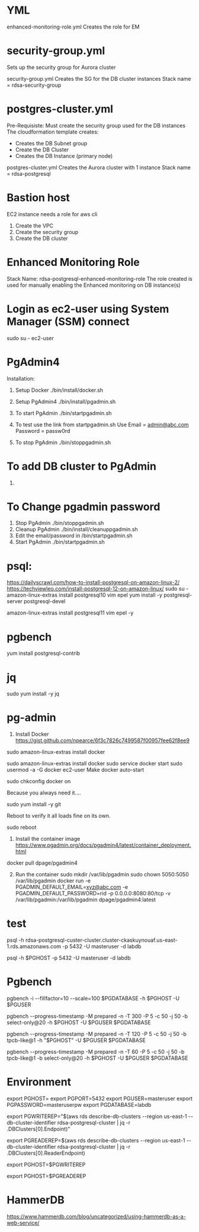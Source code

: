 YML
===
enhanced-monitoring-role.yml  Creates the role for EM

security-group.yml
==================
Sets up the security group for Aurora cluster

security-group.yml            Creates the SG for the DB cluster instances
Stack name = rdsa-security-group

postgres-cluster.yml
====================
Pre-Requisiste: Must create the security group used for the DB instances
The cloudformation template creates:
+ Creates the DB Subnet group
+ Create the DB Cluster
+ Creates the DB Instance (primary node)

postgres-cluster.yml          Creates the Aurora cluster with 1 instance
Stack name = rdsa-postgresql


Bastion host
============
EC2 instance needs a role for aws cli

1. Create the VPC
2. Create the security group
3. Create the DB cluster

Enhanced Monitoring Role
========================
Stack Name: rdsa-postgresql-enhanced-monitoring-role
The role created is used for manually enabling the Enhanced monitoring on DB instance(s)


Login as ec2-user using System Manager (SSM) connect
====================================================
sudo su - ec2-user



PgAdmin4
========
Installation:
1. Setup Docker
./bin/install/docker.sh

2. Setup PgAdmin4
./bin/install/pgadmin.sh

3. To start PgAdmin
./bin/startpgadmin.sh

4. To test use the link from startpgadmin.sh
Use Email = admin@abc.com
Password = passw0rd

5. To stop PgAdmin
./bin/stoppgadmin.sh

To add DB cluster to PgAdmin
============================
1. 


To Change pgadmin password
==========================
1. Stop PgAdmin       ./bin/stoppgadmin.sh
2. Cleanup PgAdmin    ./bin/install/cleanuppgadmin.sh
3. Edit the email/password in /bin/startpgadmin.sh
4. Start PgAdmin      ./bin/startpgadmin.sh




psql:
====
https://dailyscrawl.com/how-to-install-postgresql-on-amazon-linux-2/
https://techviewleo.com/install-postgresql-12-on-amazon-linux/
sudo su -
amazon-linux-extras install postgresql10 vim epel
yum install -y postgresql-server postgresql-devel

amazon-linux-extras install postgresql11 vim epel -y

pgbench
=======
yum install postgresql-contrib

jq
==
sudo yum install -y jq

pg-admin
========

1. Install Docker
https://gist.github.com/npearce/6f3c7826c7499587f00957fee62f8ee9

sudo amazon-linux-extras install docker

sudo amazon-linux-extras install docker
sudo service docker start
sudo usermod -a -G docker ec2-user
Make docker auto-start

sudo chkconfig docker on

Because you always need it....

sudo yum install -y git

Reboot to verify it all loads fine on its own.

sudo reboot

1. Install the container image
https://www.pgadmin.org/docs/pgadmin4/latest/container_deployment.html

docker pull dpage/pgadmin4

2. Run the container
sudo mkdir /var/lib/pgadmin
sudo chown 5050:5050 /var/lib/pgadmin
docker run  -e PGADMIN_DEFAULT_EMAIL=xyz@abc.com -e PGADMIN_DEFAULT_PASSWORD=rid  -p 0.0.0.0:8080:80/tcp  -v /var/lib/pgadmin:/var/lib/pgadmin dpage/pgadmin4:latest



test
====

psql -h  rdsa-postgresql-custer-cluster.cluster-ckaskuynouaf.us-east-1.rds.amazonaws.com -p 5432 -U masteruser -d labdb

psql -h  $PGHOST -p 5432 -U masteruser -d labdb

Pgbench
========


pgbench -i --fillfactor=10 --scale=100 $PGDATABASE -h $PGHOST -U $PGUSER 

pgbench --progress-timestamp -M prepared -n -T 300 -P 5 -c 50 -j 50  -b select-only@20 -h $PGHOST -U $PGUSER  $PGDATABASE 


pgbench --progress-timestamp -M prepared -n -T 120 -P 5 -c 50 -j 50  -b tpcb-like@1 -h "$PGHOST" -U $PGUSER  $PGDATABASE 

pgbench --progress-timestamp -M prepared -n -T 60 -P 5 -c 50 -j 50 -b tpcb-like@1 -b select-only@20 -h $PGHOST -U $PGUSER  $PGDATABASE 


Environment
===========
export PGHOST=<cluster end point>
export PGPORT=5432
export PGUSER=masteruser
export PGPASSWORD=masteruserpw
export PGDATABASE=labdb

export PGWRITEREP="$(aws rds describe-db-clusters --region us-east-1 --db-cluster-identifier rdsa-postgresql-cluster | jq -r .DBClusters[0].Endpoint)"

export PGREADEREP=$(aws rds describe-db-clusters --region us-east-1 --db-cluster-identifier rdsa-postgresql-cluster | jq -r .DBClusters[0].ReaderEndpoint)

export PGHOST=$PGWRITEREP

export PGHOST=$PGREADEREP

HammerDB
========
https://www.hammerdb.com/blog/uncategorized/using-hammerdb-as-a-web-service/

